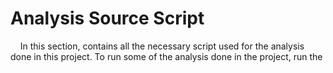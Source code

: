 # Analysis Source Script

&nbsp;&nbsp;&nbsp; In this section, contains all the necessary script used for the analysis done in this project. To run some of the analysis done in the project, run the 
